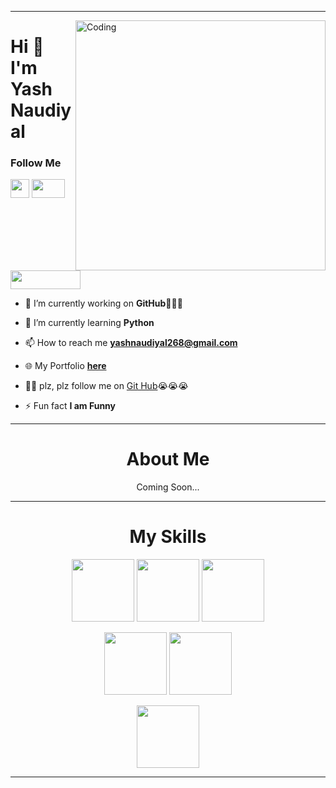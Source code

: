 <hr>
<img align="right" alt="Coding" width="400" src="https://lh3.googleusercontent.com/a/ACg8ocL2EmHInfrLUZShrTPgwzfx7JEve2jNDYnlNe4z3oqQNwgo7g9c=s288-c-no">

<h1>Hi 🤗 I'm <b>Yash Naudiyal</b></h1>

<h3>Follow Me</h3>
<a href="https://github.com/2023Yash"><img src="https://d1mjtvp3d1g20r.cloudfront.net/2019/11/04083733/GitHub.jpg" height="30"></a>
<a href="https://github.com/2023Yash"><img src="https://encrypted-tbn0.gstatic.com/images?q=tbn:ANd9GcSq0Ivo9_lxVuV560lEeW-flHye_MHdx1E3MxXU4s8o-1VIGEp6AHO_p3oCktX4vvU17fA&usqp=CAU" height="30" width="53.33"></a><br>
<a href="https://github.com/2023Yash"><img src="https://encrypted-tbn0.gstatic.com/images?q=tbn:ANd9GcRXpb3FmyGGEEJKKn4tb3gNAEMZBAZwX6RackLk1he1d2h3wGCOE_DZLbf4PBSQfTUeRw&usqp=CAU" height="30" width="111.66"></a>

- 🔭 I’m currently working on **GitHub🤣🤣🤣**

- 🌱 I’m currently learning **Python**

- 📫 How to reach me **yashnaudiyal268@gmail.com**

- 🌐 My Portfolio **<a href="https://lidezb0mksw2kzundy7u1w.on.drv.tw/www.YashNaudiyal.in/">here</a>**

- 🙏🥺 plz, plz follow me on <a href="https://github.com/2023Yash">Git Hub</a>😭😭😭

- ⚡ Fun fact **I am Funny**
<hr>
<h1 align="center">About Me</h1>

<p align="center">Coming Soon...</p>
<hr>
<h1 align="center">My Skills</h1>

<p align="center">
  <img src="https://www.freeiconspng.com/thumbs/html5-icon/html5-icon-1.png" width="100" hieght="100">
  <img src="https://cdn4.iconfinder.com/data/icons/flat-brand-logo-2/512/css3-512.png" width="100" hieght="100">
  <img src="https://upload.wikimedia.org/wikipedia/commons/6/6a/JavaScript-logo.png" width="100" hieght="100">
</p>
<p align="center">
  <img src="https://cdn.icon-icons.com/icons2/2415/PNG/512/typescript_original_logo_icon_146317.png" width="100" hieght="100">
  <img src="https://cdn-icons-png.flaticon.com/512/5968/5968672.png" width="100" hieght="100">
</p>
<p align="center">
  <img src="https://miro.medium.com/v2/resize:fit:600/1*LKaM6rFUCeB-O0oo0kowoQ.png" width="100" hieght="100">
</p>
<hr>
